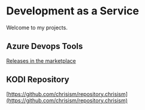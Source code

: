 # Development as a Service

Welcome to my projects.

## Azure Devops Tools
[Releases in the marketplace](https://marketplace.visualstudio.com/search?term=jungerius&target=AzureDevOps&category=All%20categories&sortBy=Relevance)

## KODI Repository
[https://github.com/chrisism/repository.chrisism](https://github.com/chrisism/repository.chrisism)